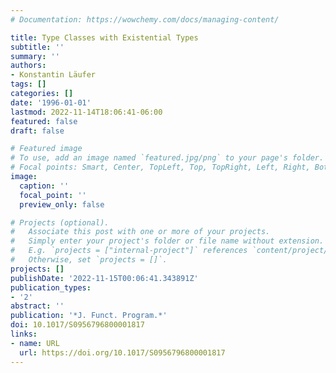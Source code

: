```yaml
---
# Documentation: https://wowchemy.com/docs/managing-content/

title: Type Classes with Existential Types
subtitle: ''
summary: ''
authors:
- Konstantin Läufer
tags: []
categories: []
date: '1996-01-01'
lastmod: 2022-11-14T18:06:41-06:00
featured: false
draft: false

# Featured image
# To use, add an image named `featured.jpg/png` to your page's folder.
# Focal points: Smart, Center, TopLeft, Top, TopRight, Left, Right, BottomLeft, Bottom, BottomRight.
image:
  caption: ''
  focal_point: ''
  preview_only: false

# Projects (optional).
#   Associate this post with one or more of your projects.
#   Simply enter your project's folder or file name without extension.
#   E.g. `projects = ["internal-project"]` references `content/project/deep-learning/index.md`.
#   Otherwise, set `projects = []`.
projects: []
publishDate: '2022-11-15T00:06:41.343891Z'
publication_types:
- '2'
abstract: ''
publication: '*J. Funct. Program.*'
doi: 10.1017/S0956796800001817
links:
- name: URL
  url: https://doi.org/10.1017/S0956796800001817
---
```

